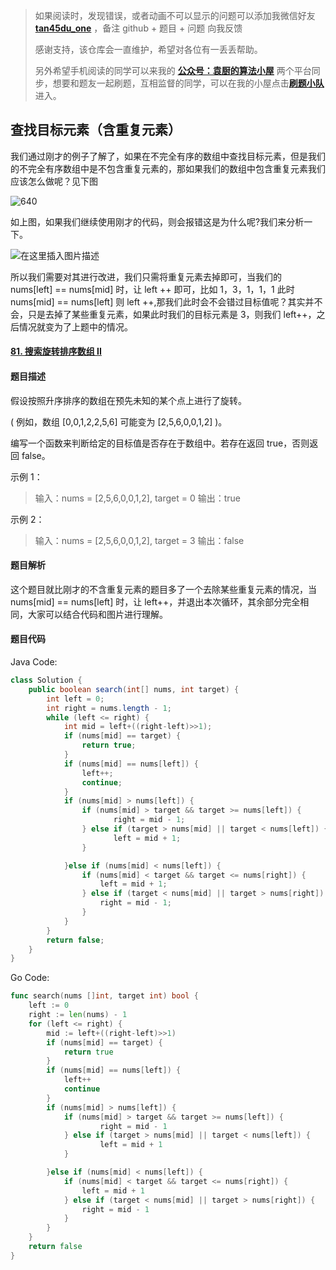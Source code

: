 > 如果阅读时，发现错误，或者动画不可以显示的问题可以添加我微信好友 **[tan45du_one](https://raw.githubusercontent.com/tan45du/tan45du.github.io/master/个人微信.15egrcgqd94w.jpg)** ，备注 github + 题目 + 问题 向我反馈
>
> 感谢支持，该仓库会一直维护，希望对各位有一丢丢帮助。
>
> 另外希望手机阅读的同学可以来我的 <u>[**公众号：袁厨的算法小屋**](https://raw.githubusercontent.com/tan45du/test/master/微信图片_20210320152235.2pthdebvh1c0.png)</u> 两个平台同步，想要和题友一起刷题，互相监督的同学，可以在我的小屋点击<u>[**刷题小队**](https://raw.githubusercontent.com/tan45du/test/master/微信图片_20210320152235.2pthdebvh1c0.png)</u>进入。

## **查找目标元素（含重复元素）**

我们通过刚才的例子了解了，如果在不完全有序的数组中查找目标元素，但是我们的不完全有序数组中是不包含重复元素的，那如果我们的数组中包含重复元素我们应该怎么做呢？见下图

![640](https://img-blog.csdnimg.cn/img_convert/9f77a33a7ff5b3fd8bbb98d77cb8a499.png)

如上图，如果我们继续使用刚才的代码，则会报错这是为什么呢?我们来分析一下。

![在这里插入图片描述](https://img-blog.csdnimg.cn/20210321134336356.png)

所以我们需要对其进行改进，我们只需将重复元素去掉即可，当我们的 nums[left] == nums[mid] 时，让 left ++ 即可，比如 1，3，1，1，1 此时 nums[mid] == nums[left] 则 left ++,那我们此时会不会错过目标值呢？其实并不会，只是去掉了某些重复元素，如果此时我们的目标元素是 3，则我们 left++，之后情况就变为了上题中的情况。

#### [81. 搜索旋转排序数组 II](https://leetcode-cn.com/problems/search-in-rotated-sorted-array-ii/)

#### **题目描述**

假设按照升序排序的数组在预先未知的某个点上进行了旋转。

( 例如，数组 [0,0,1,2,2,5,6] 可能变为 [2,5,6,0,0,1,2] )。

编写一个函数来判断给定的目标值是否存在于数组中。若存在返回 true，否则返回 false。

示例 1：

> 输入：nums = [2,5,6,0,0,1,2], target = 0 输出：true

示例 2：

> 输入：nums = [2,5,6,0,0,1,2], target = 3 输出：false

#### **题目解析**

这个题目就比刚才的不含重复元素的题目多了一个去除某些重复元素的情况，当 nums[mid] == nums[left] 时，让 left++，并退出本次循环，其余部分完全相同，大家可以结合代码和图片进行理解。

#### **题目代码**

Java Code:

```java
class Solution {
    public boolean search(int[] nums, int target) {
        int left = 0;
        int right = nums.length - 1;
        while (left <= right) {
            int mid = left+((right-left)>>1);
            if (nums[mid] == target) {
                return true;
            }
            if (nums[mid] == nums[left]) {
                left++;
                continue;
            }
            if (nums[mid] > nums[left]) {
                if (nums[mid] > target && target >= nums[left]) {
                       right = mid - 1;
                } else if (target > nums[mid] || target < nums[left]) {
                       left = mid + 1;
                }

            }else if (nums[mid] < nums[left]) {
                if (nums[mid] < target && target <= nums[right]) {
                    left = mid + 1;
                } else if (target < nums[mid] || target > nums[right]) {
                    right = mid - 1;
                }
            }
        }
        return false;
    }
}
```

Go Code:

```go
func search(nums []int, target int) bool {
    left := 0
    right := len(nums) - 1
    for (left <= right) {
        mid := left+((right-left)>>1)
        if (nums[mid] == target) {
            return true
        }
        if (nums[mid] == nums[left]) {
            left++
            continue
        }
        if (nums[mid] > nums[left]) {
            if (nums[mid] > target && target >= nums[left]) {
                    right = mid - 1
            } else if (target > nums[mid] || target < nums[left]) {
                    left = mid + 1
            } 

        }else if (nums[mid] < nums[left]) {
            if (nums[mid] < target && target <= nums[right]) {
                left = mid + 1
            } else if (target < nums[mid] || target > nums[right]) {
                right = mid - 1
            }
        } 
    }
    return false
}
```
